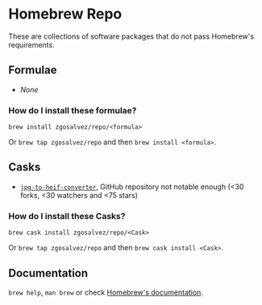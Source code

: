 # Homebrew Repo

These are collections of software packages that do not pass Homebrew's requirements.

## Formulae

* _None_

### How do I install these formulae?
`brew install zgosalvez/repo/<formula>`

Or `brew tap zgosalvez/repo` and then `brew install <formula>`.

## Casks

* [`jpg-to-heif-converter`](https://github.com/makoni/jpg-to-heif-converter/issues/12), GitHub repository not notable enough (<30 forks, <30 watchers and <75 stars)

### How do I install these Casks?
`brew cask install zgosalvez/repo/<Cask>`

Or `brew tap zgosalvez/repo` and then `brew cask install <Cask>`.

## Documentation
`brew help`, `man brew` or check [Homebrew's documentation](https://docs.brew.sh).

